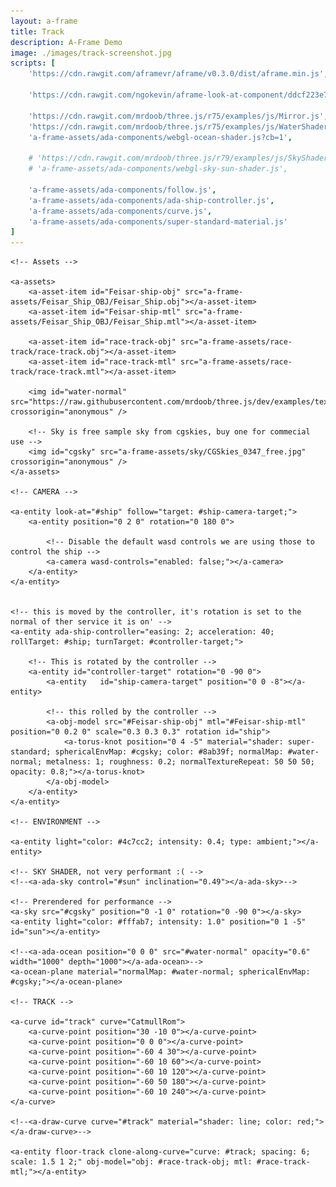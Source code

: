 ```yaml
---
layout: a-frame
title: Track
description: A-Frame Demo
image: ./images/track-screenshot.jpg
scripts: [
	'https://cdn.rawgit.com/aframevr/aframe/v0.3.0/dist/aframe.min.js', # A-Frame 0.3

	'https://cdn.rawgit.com/ngokevin/aframe-look-at-component/ddcf223e7fdeec3b536bbc43a233b994cd6d4653/dist/aframe-look-at-component.min.js', # look at component

	'https://cdn.rawgit.com/mrdoob/three.js/r75/examples/js/Mirror.js', # For a-ada-ocean
	'https://cdn.rawgit.com/mrdoob/three.js/r75/examples/js/WaterShader.js', # For a-ada-ocean
	'a-frame-assets/ada-components/webgl-ocean-shader.js?cb=1',

	# 'https://cdn.rawgit.com/mrdoob/three.js/r79/examples/js/SkyShader.js', # Shader For the sky/sun
	# 'a-frame-assets/ada-components/webgl-sky-sun-shader.js',

	'a-frame-assets/ada-components/follow.js',
	'a-frame-assets/ada-components/ada-ship-controller.js',
	'a-frame-assets/ada-components/curve.js',
	'a-frame-assets/ada-components/super-standard-material.js'
]
---
```



<a-scene inspector stats physics="debug: true">

	<!-- Assets -->

	<a-assets>
		<a-asset-item id="Feisar-ship-obj" src="a-frame-assets/Feisar_Ship_OBJ/Feisar_Ship.obj"></a-asset-item>
		<a-asset-item id="Feisar-ship-mtl" src="a-frame-assets/Feisar_Ship_OBJ/Feisar_Ship.mtl"></a-asset-item>

		<a-asset-item id="race-track-obj" src="a-frame-assets/race-track/race-track.obj"></a-asset-item>
		<a-asset-item id="race-track-mtl" src="a-frame-assets/race-track/race-track.mtl"></a-asset-item>

		<img id="water-normal" src="https://raw.githubusercontent.com/mrdoob/three.js/dev/examples/textures/waternormals.jpg" crossorigin="anonymous" />

		<!-- Sky is free sample sky from cgskies, buy one for commecial use -->
		<img id="cgsky" src="a-frame-assets/sky/CGSkies_0347_free.jpg" crossorigin="anonymous" />
	</a-assets>

	<!-- CAMERA -->

	<a-entity look-at="#ship" follow="target: #ship-camera-target;">
		<a-entity position="0 2 0" rotation="0 180 0">

			<!-- Disable the default wasd controls we are using those to control the ship -->
			<a-camera wasd-controls="enabled: false;"></a-camera>
		</a-entity>
	</a-entity>


	<!-- this is moved by the controller, it's rotation is set to the normal of ther service it is on' -->
	<a-entity ada-ship-controller="easing: 2; acceleration: 40; rollTarget: #ship; turnTarget: #controller-target;">

		<!-- This is rotated by the controller -->
		<a-entity id="controller-target" rotation="0 -90 0">
			<a-entity	id="ship-camera-target" position="0 0 -8"></a-entity>

			<!-- this rolled by the controller -->
			<a-obj-model src="#Feisar-ship-obj" mtl="#Feisar-ship-mtl" position="0 0.2 0" scale="0.3 0.3 0.3" rotation id="ship">
				<a-torus-knot position="0 4 -5" material="shader: super-standard; sphericalEnvMap: #cgsky; color: #8ab39f; normalMap: #water-normal; metalness: 1; roughness: 0.2; normalTextureRepeat: 50 50 50; opacity: 0.8;"></a-torus-knot>
			</a-obj-model>
		</a-entity>
	</a-entity>

	<!-- ENVIRONMENT -->

	<a-entity light="color: #4c7cc2; intensity: 0.4; type: ambient;"></a-entity>

	<!-- SKY SHADER, not very performant :(	-->
	<!--<a-ada-sky control="#sun" inclination="0.49"></a-ada-sky>-->

	<!-- Prerendered for performance -->
	<a-sky src="#cgsky" position="0 -1 0" rotation="0 -90 0"></a-sky>
	<a-entity light="color: #fffab7; intensity: 1.0" position="0 1 -5" id="sun"></a-entity>

	<!--<a-ada-ocean position="0 0 0" src="#water-normal" opacity="0.6" width="1000" depth="1000"></a-ada-ocean>-->
	<a-ocean-plane material="normalMap: #water-normal; sphericalEnvMap: #cgsky;"></a-ocean-plane>

	<!-- TRACK -->

	<a-curve id="track" curve="CatmullRom">
		<a-curve-point position="30 -10 0"></a-curve-point>
		<a-curve-point position="0 0 0"></a-curve-point>
		<a-curve-point position="-60 4 30"></a-curve-point>
		<a-curve-point position="-60 10 60"></a-curve-point>
		<a-curve-point position="-60 10 120"></a-curve-point>
		<a-curve-point position="-60 50 180"></a-curve-point>
		<a-curve-point position="-60 10 240"></a-curve-point>
	</a-curve>

	<!--<a-draw-curve curve="#track" material="shader: line; color: red;"></a-draw-curve>-->

	<a-entity floor-track clone-along-curve="curve: #track; spacing: 6; scale: 1.5 1 2;" obj-model="obj: #race-track-obj; mtl: #race-track-mtl;"></a-entity>

</a-scene>

<script>

	function getCurveFromTrack(a) { return a.components['clone-along-curve'].data.curve.components.curve; }

	var shipControllerEl = document.querySelector('[ada-ship-controller]');
	var curves = Array.from(document.querySelectorAll('[floor-track]'));
	var gravity = 20;
	var __tempVector1 = new THREE.Vector3();
	var __tempVector2 = new THREE.Vector3();
	var yAxis = new THREE.Vector3(0, 1, 0);
	var __tempQuaternion = new THREE.Quaternion();

	var currentFloor = {
		height: 0,
		normal: new THREE.Vector3()
	}

	function updateCurrentFloor(p) {
		currentFloor.height = 0;
		currentFloor.normal.copy(yAxis);
		for (var i in curves) {
			var d = getCurveFromTrack(curves[i]).closestPointInLocalSpace(p);
			if (d.distance < 10) {
				if (d.location.y > currentFloor.height) {
					currentFloor.height = d.location.y;
					currentFloor.normal.copy(d.normal);
				}
			}
		}
	}

	AFRAME.registerSystem('custom-fuzzy-physics', {
		init: function () {
			this.restoreNormalAmount = 0.01;
		},
		tick: function () {
			var output = output || document.querySelector('.rs-container *');
			var prevTime = this.prevTime = this.prevTime || Date.now();
			var time = window.performance.now();
			var delta = (time - prevTime) / 1000;
			this.prevTime = time;
			var shipController = shipControllerEl.components['ada-ship-controller'];
			var p = shipControllerEl.getComputedAttribute('position');
			updateCurrentFloor(p);

			if (p.y > currentFloor.height + 0.5) {
				shipController.velocity.y -= gravity * delta;
			}

			// Smoothly rotate the ship to the current floor normal
			__tempQuaternion.setFromUnitVectors(yAxis, currentFloor.normal);
			shipControllerEl.object3D.quaternion.slerp(__tempQuaternion, this.restoreNormalAmount);
			this.restoreNormalAmount *= 0.8;

			output.textContent = `${currentFloor.height}`;

			if (p.y < currentFloor.height) {

				p.y = currentFloor.height;
				shipControllerEl.setAttribute('position', p);

				this.restoreNormalAmount = 0.3;

				__tempVector1.copy(shipController.velocity);

				__tempVector1.y = 0;

				__tempVector1.add(currentFloor.normal.multiplyScalar(0.1));

				shipController.velocity.copy(__tempVector1);
			}
		}
	});
</script>